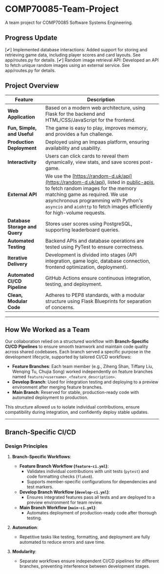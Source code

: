 # COMP70085-Team-Project
A team project for COMP70085 Software Systems Engineering.

## Progress Update
[✔] Implemented database interactions: Added support for storing and retrieving game data, including player scores and card layouts. See app/routes.py for details.
[✔] Random image retrieval API: Developed an API to fetch unique random images using an external service. See app/routes.py for details.

## **Project Overview**

| Feature                     | Description                                                                 |
| --------------------------- | --------------------------------------------------------------------------- |
| **Web Application**         | Based on a modern web architecture, using Flask for the backend and HTML/CSS/JavaScript for the frontend. |
| **Fun, Simple, and Useful** | The game is easy to play, improves memory, and provides a fun challenge.    |
| **Production Deployment**   | Deployed using an Impaas platform, ensuring availability and usability.     |
| **Interactivity**           | Users can click cards to reveal them dynamically, view stats, and save scores post-game. |
| **External API**            | We use the [https://random-d.uk/api](https://random-d.uk/api), listed in [public-apis](https://github.com/public-apis/public-apis), to fetch random images for the memory matching game as required. We use asynchronous programming with Python's `asyncio` and `aiohttp` to fetch images efficiently for high-volume requests. |
| **Database Storage and Query** | Stores user scores using PostgreSQL, supporting leaderboard queries.    |
| **Automated Testing**       | Backend APIs and database operations are tested using PyTest to ensure correctness. |
| **Iterative Delivery**      | Development is divided into stages (API integration, game logic, database connection, frontend optimization, deployment). |
| **Automated CI/CD Pipeline** | GitHub Actions ensure continuous integration, testing, and deployment.     |
| **Clean, Modular Code**     | Adheres to PEP8 standards, with a modular structure using Flask Blueprints for separation of concerns. |

---

## **How We Worked as a Team**

Our collaboration relied on a structured workflow with **Branch-Specific CI/CD Pipelines** to ensure smooth teamwork and maintain code quality across shared codebases. Each branch served a specific purpose in the development lifecycle, supported by tailored CI/CD workflows:

- **Feature Branches**: Each team member (e.g., Ziheng Shan, Tiffany Liu, Wenqing Tu, Chujia Song) worked independently on feature branches named `feature/<username>_<feature_description>`. 
- **Develop Branch**: Used for integration testing and deploying to a preview environment after merging feature branches.
- **Main Branch**: Reserved for stable, production-ready code with automated deployment to production.

This structure allowed us to isolate individual contributions, ensure compatibility during integration, and confidently deploy stable updates.

---

## **Branch-Specific CI/CD**

### **Design Principles**

1. **Branch-Specific Workflows**:
   - **Feature Branch Workflow (`feature-ci.yml`)**:
     - Validates individual contributions with unit tests (`pytest`) and code formatting checks (`flake8`).
     - Supports member-specific configurations for dependencies and test markers.
   - **Develop Branch Workflow (`develop-ci.yml`)**:
     - Ensures integrated features pass all tests and are deployed to a preview environment for team review.
   - **Main Branch Workflow (`main-ci.yml`)**:
     - Automates deployment of production-ready code after thorough testing.

2. **Automation**:
   - Repetitive tasks like testing, formatting, and deployment are fully automated to reduce errors and save time.

3. **Modularity**:
   - Separate workflows ensure independent CI/CD pipelines for different branches, preventing interference between development stages.

